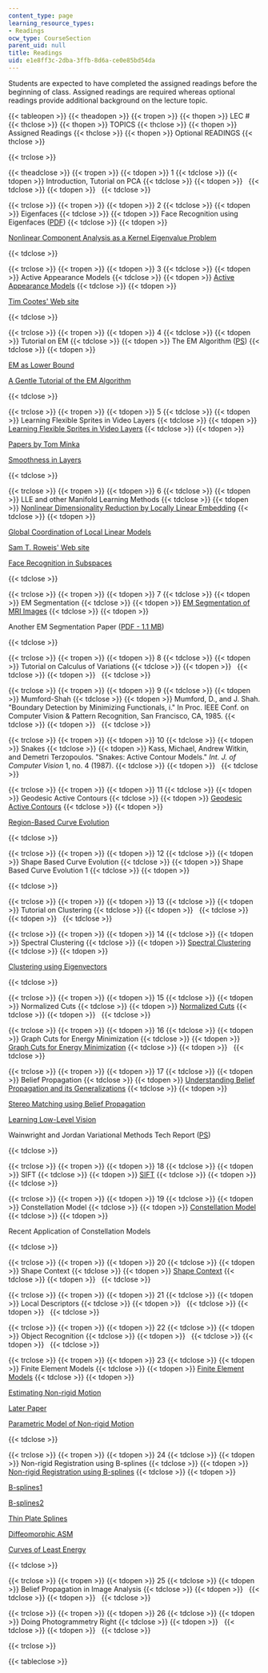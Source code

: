 ```yaml
---
content_type: page
learning_resource_types:
- Readings
ocw_type: CourseSection
parent_uid: null
title: Readings
uid: e1e8ff3c-2dba-3ffb-8d6a-ce0e85bd54da
---
```


Students are expected to have completed the assigned readings before the beginning of class. Assigned readings are required whereas optional readings provide additional background on the lecture topic.

{{< tableopen >}}
{{< theadopen >}}
{{< tropen >}}
{{< thopen >}}
LEC #
{{< thclose >}}
{{< thopen >}}
TOPICS
{{< thclose >}}
{{< thopen >}}
Assigned Readings
{{< thclose >}}
{{< thopen >}}
Optional READINGS
{{< thclose >}}

{{< trclose >}}

{{< theadclose >}}
{{< tropen >}}
{{< tdopen >}}
1
{{< tdclose >}}
{{< tdopen >}}
Introduction, Tutorial on PCA
{{< tdclose >}}
{{< tdopen >}}
 
{{< tdclose >}}
{{< tdopen >}}
 
{{< tdclose >}}

{{< trclose >}}
{{< tropen >}}
{{< tdopen >}}
2
{{< tdclose >}}
{{< tdopen >}}
Eigenfaces
{{< tdclose >}}
{{< tdopen >}}
Face Recognition using Eigenfaces ([PDF](http://www.cs.ucsb.edu/~mturk/Papers/mturk-CVPR91.pdf))
{{< tdclose >}}
{{< tdopen >}}


[Nonlinear Component Analysis as a Kernel Eigenvalue Problem](http://citeseerx.ist.psu.edu/viewdoc/summary?doi=10.1.1.53.8911)


{{< tdclose >}}

{{< trclose >}}
{{< tropen >}}
{{< tdopen >}}
3
{{< tdclose >}}
{{< tdopen >}}
Active Appearance Models
{{< tdclose >}}
{{< tdopen >}}
[Active Appearance Models](https://www.cs.cmu.edu/~efros/courses/LBMV07/Papers/cootes-eccv-98.pdf)
{{< tdclose >}}
{{< tdopen >}}


[Tim Cootes' Web site](http://personalpages.manchester.ac.uk/staff/timothy.f.cootes/)


{{< tdclose >}}

{{< trclose >}}
{{< tropen >}}
{{< tdopen >}}
4
{{< tdclose >}}
{{< tdopen >}}
Tutorial on EM
{{< tdclose >}}
{{< tdopen >}}
The EM Algorithm ([PS](http://people.csail.mit.edu/mcollins/papers/wpeII.4.ps))
{{< tdclose >}}
{{< tdopen >}}


[EM as Lower Bound](http://citeseer.ist.psu.edu/minka98expectationmaximization.html)

[A Gentle Tutorial of the EM Algorithm](http://citeseerx.ist.psu.edu/viewdoc/summary?doi=10.1.1.28.613)


{{< tdclose >}}

{{< trclose >}}
{{< tropen >}}
{{< tdopen >}}
5
{{< tdclose >}}
{{< tdopen >}}
Learning Flexible Sprites in Video Layers
{{< tdclose >}}
{{< tdopen >}}
[Learning Flexible Sprites in Video Layers](http://citeseerx.ist.psu.edu/viewdoc/summary?doi=10.1.1.11.7433)
{{< tdclose >}}
{{< tdopen >}}


[Papers by Tom Minka](http://research.microsoft.com/~minka/papers)

[Smoothness in Layers](http://citeseerx.ist.psu.edu/viewdoc/summary?doi=10.1.1.36.4498)


{{< tdclose >}}

{{< trclose >}}
{{< tropen >}}
{{< tdopen >}}
6
{{< tdclose >}}
{{< tdopen >}}
LLE and other Manifold Learning Methods
{{< tdclose >}}
{{< tdopen >}}
[Nonlinear Dimensionality Reduction by Locally Linear Embedding](http://www.cs.toronto.edu/~roweis/publications.html#lleref)
{{< tdclose >}}
{{< tdopen >}}


[Global Coordination of Local Linear Models](http://www.cs.toronto.edu/~roweis/publications.html#gcoord)

[Sam T. Roweis' Web site](http://www.cs.toronto.edu/~roweis/lle/)

[Face Recognition in Subspaces](http://www.merl.com/publications/TR2004-041/)


{{< tdclose >}}

{{< trclose >}}
{{< tropen >}}
{{< tdopen >}}
7
{{< tdclose >}}
{{< tdopen >}}
EM Segmentation
{{< tdclose >}}
{{< tdopen >}}
[EM Segmentation of MRI Images](http://citeseer.ist.psu.edu/410114.html)
{{< tdclose >}}
{{< tdopen >}}


Another EM Segmentation Paper ([PDF - 1.1 MB](http://people.csail.mit.edu/koen/VanLeemputTMI1999a.pdf))


{{< tdclose >}}

{{< trclose >}}
{{< tropen >}}
{{< tdopen >}}
8
{{< tdclose >}}
{{< tdopen >}}
Tutorial on Calculus of Variations
{{< tdclose >}}
{{< tdopen >}}
 
{{< tdclose >}}
{{< tdopen >}}
 
{{< tdclose >}}

{{< trclose >}}
{{< tropen >}}
{{< tdopen >}}
9
{{< tdclose >}}
{{< tdopen >}}
Mumford-Shah
{{< tdclose >}}
{{< tdopen >}}
Mumford, D., and J. Shah. "Boundary Detection by Minimizing Functionals, i." In Proc. IEEE Conf. on Computer Vision & Pattern Recognition, San Francisco, CA, 1985.
{{< tdclose >}}
{{< tdopen >}}
 
{{< tdclose >}}

{{< trclose >}}
{{< tropen >}}
{{< tdopen >}}
10
{{< tdclose >}}
{{< tdopen >}}
Snakes
{{< tdclose >}}
{{< tdopen >}}
Kass, Michael, Andrew Witkin, and Demetri Terzopoulos. "Snakes: Active Contour Models." _Int. J. of Computer Vision_ 1, no. 4 (1987).
{{< tdclose >}}
{{< tdopen >}}
 
{{< tdclose >}}

{{< trclose >}}
{{< tropen >}}
{{< tdopen >}}
11
{{< tdclose >}}
{{< tdopen >}}
Geodesic Active Contours
{{< tdclose >}}
{{< tdopen >}}
[Geodesic Active Contours](https://link.springer.com/article/10.1023/A:1007979827043)
{{< tdclose >}}
{{< tdopen >}}


[Region-Based Curve Evolution](http://ieeexplore.ieee.org/search/freesrchabstract.jsp?tp=&arnumber=1008673&queryText%3DRegion-Based+Curve+Evolution%26openedRefinements%3D*%26searchField%3DSearch+All)


{{< tdclose >}}

{{< trclose >}}
{{< tropen >}}
{{< tdopen >}}
12
{{< tdclose >}}
{{< tdopen >}}
Shape Based Curve Evolution
{{< tdclose >}}
{{< tdopen >}}
Shape Based Curve Evolution 1
{{< tdclose >}}
{{< tdopen >}}



{{< tdclose >}}

{{< trclose >}}
{{< tropen >}}
{{< tdopen >}}
13
{{< tdclose >}}
{{< tdopen >}}
Tutorial on Clustering
{{< tdclose >}}
{{< tdopen >}}
 
{{< tdclose >}}
{{< tdopen >}}
 
{{< tdclose >}}

{{< trclose >}}
{{< tropen >}}
{{< tdopen >}}
14
{{< tdclose >}}
{{< tdopen >}}
Spectral Clustering
{{< tdclose >}}
{{< tdopen >}}
[Spectral Clustering](http://citeseerx.ist.psu.edu/viewdoc/summary?doi=10.1.1.19.8100)
{{< tdclose >}}
{{< tdopen >}}


[Clustering using Eigenvectors](http://citeseerx.ist.psu.edu/viewdoc/summary?doi=10.1.1.35.9453)


{{< tdclose >}}

{{< trclose >}}
{{< tropen >}}
{{< tdopen >}}
15
{{< tdclose >}}
{{< tdopen >}}
Normalized Cuts
{{< tdclose >}}
{{< tdopen >}}
[Normalized Cuts](http://citeseer.ist.psu.edu/old/736710.html)
{{< tdclose >}}
{{< tdopen >}}
 
{{< tdclose >}}

{{< trclose >}}
{{< tropen >}}
{{< tdopen >}}
16
{{< tdclose >}}
{{< tdopen >}}
Graph Cuts for Energy Minimization
{{< tdclose >}}
{{< tdopen >}}
[Graph Cuts for Energy Minimization](http://citeseerx.ist.psu.edu/viewdoc/summary?doi=10.1.1.39.396)
{{< tdclose >}}
{{< tdopen >}}
 
{{< tdclose >}}

{{< trclose >}}
{{< tropen >}}
{{< tdopen >}}
17
{{< tdclose >}}
{{< tdopen >}}
Belief Propagation
{{< tdclose >}}
{{< tdopen >}}
[Understanding Belief Propagation and its Generalizations](http://www.merl.com/publications/TR2001-022/)
{{< tdclose >}}
{{< tdopen >}}


[Stereo Matching using Belief Propagation](https://www.microsoft.com/en-us/research/publication/stereo-matching-using-belief-propagation/)

[Learning Low-Level Vision](https://link.springer.com/article/10.1023/A:1026501619075)

Wainwright and Jordan Variational Methods Tech Report ([PS](http://www.eecs.berkeley.edu/~wainwrig/Papers/WaiJorVariational03.ps))


{{< tdclose >}}

{{< trclose >}}
{{< tropen >}}
{{< tdopen >}}
18
{{< tdclose >}}
{{< tdopen >}}
SIFT
{{< tdclose >}}
{{< tdopen >}}
[SIFT](http://citeseerx.ist.psu.edu/viewdoc/summary?doi=10.1.1.2.8899)
{{< tdclose >}}
{{< tdopen >}}
 
{{< tdclose >}}

{{< trclose >}}
{{< tropen >}}
{{< tdopen >}}
19
{{< tdclose >}}
{{< tdopen >}}
Constellation Model
{{< tdclose >}}
{{< tdopen >}}
[Constellation Model](http://citeseerx.ist.psu.edu/viewdoc/summary?doi=10.1.1.35.9453)
{{< tdclose >}}
{{< tdopen >}}


Recent Application of Constellation Models


{{< tdclose >}}

{{< trclose >}}
{{< tropen >}}
{{< tdopen >}}
20
{{< tdclose >}}
{{< tdopen >}}
Shape Context
{{< tdclose >}}
{{< tdopen >}}
[Shape Context](http://citeseerx.ist.psu.edu/viewdoc/summary?doi=10.1.1.18.8852)
{{< tdclose >}}
{{< tdopen >}}
 
{{< tdclose >}}

{{< trclose >}}
{{< tropen >}}
{{< tdopen >}}
21
{{< tdclose >}}
{{< tdopen >}}
Local Descriptors
{{< tdclose >}}
{{< tdopen >}}
 
{{< tdclose >}}
{{< tdopen >}}
 
{{< tdclose >}}

{{< trclose >}}
{{< tropen >}}
{{< tdopen >}}
22
{{< tdclose >}}
{{< tdopen >}}
Object Recognition
{{< tdclose >}}
{{< tdopen >}}
 
{{< tdclose >}}
{{< tdopen >}}
 
{{< tdclose >}}

{{< trclose >}}
{{< tropen >}}
{{< tdopen >}}
23
{{< tdclose >}}
{{< tdopen >}}
Finite Element Models
{{< tdclose >}}
{{< tdopen >}}
[Finite Element Models](http://ieeexplore.ieee.org/search/freesrchabstract.jsp?tp=&arnumber=1304082&queryText%3DFinite+Element+Models%26openedRefinements%3D*%26searchField%3DSearch+All)
{{< tdclose >}}
{{< tdopen >}}


[Estimating Non-rigid Motion](http://citeseerx.ist.psu.edu/viewdoc/summary?doi=10.1.1.36.4498)

[Later Paper](http://citeseerx.ist.psu.edu/viewdoc/summary?doi=10.1.1.3.3318)

[Parametric Model of Non-rigid Motion](http://citeseerx.ist.psu.edu/viewdoc/summary?doi=10.1.1.27.7641)


{{< tdclose >}}

{{< trclose >}}
{{< tropen >}}
{{< tdopen >}}
24
{{< tdclose >}}
{{< tdopen >}}
Non-rigid Registration using B-splines
{{< tdclose >}}
{{< tdopen >}}
[Non-rigid Registration using B-splines](http://ieeexplore.ieee.org/search/freesrchabstract.jsp?tp=&arnumber=5528514&queryText%3DNon-rigid+Registration+using+B-splines%26openedRefinements%3D*%26searchField%3DSearch+All)
{{< tdclose >}}
{{< tdopen >}}


[B-splines1](http://portal.acm.org/citation.cfm?id=221665)

[B-splines2](http://citeseerx.ist.psu.edu/viewdoc/summary?doi=10.1.1.52.1327)

[Thin Plate Splines](http://mathworld.wolfram.com/ThinPlateSpline.html)

[Diffeomorphic ASM](http://citeseerx.ist.psu.edu/viewdoc/summary?doi=10.1.1.59.1429)

[Curves of Least Energy](https://dl.acm.org/citation.cfm?id=356061&coll=GUIDE&dl=GUIDE)


{{< tdclose >}}

{{< trclose >}}
{{< tropen >}}
{{< tdopen >}}
25
{{< tdclose >}}
{{< tdopen >}}
Belief Propagation in Image Analysis
{{< tdclose >}}
{{< tdopen >}}
 
{{< tdclose >}}
{{< tdopen >}}
 
{{< tdclose >}}

{{< trclose >}}
{{< tropen >}}
{{< tdopen >}}
26
{{< tdclose >}}
{{< tdopen >}}
Doing Photogrammetry Right
{{< tdclose >}}
{{< tdopen >}}
 
{{< tdclose >}}
{{< tdopen >}}
 
{{< tdclose >}}

{{< trclose >}}

{{< tableclose >}}